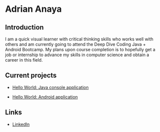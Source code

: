 # Adrian Anaya

## Introduction

I am a quick visual learner with critical thinking skills who works well with others and am currently going to attend the Deep Dive Coding Java + Android Bootcamp. My plans upon course completion is to hopefully get a job or internship to advance my skills in computer science and obtain a career in this field.

## Current projects

* [Hello World: Java console application](https://github.com/anayadrian1/deep-dive-hellow-world-aa)

* [Hello World: Android application](https://github.com/anayadrian1/hello-world)

## Links

* [LinkedIn](https://www.linkedin.com/in/adrian-anaya-434808127/ "Adrian Anaya")
